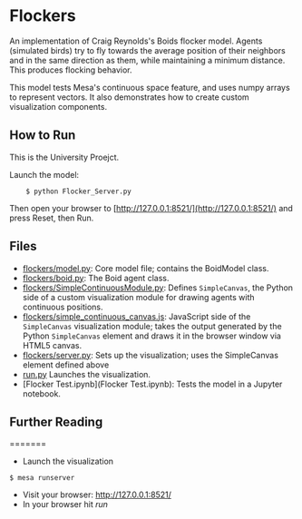 # Flockers

An implementation of Craig Reynolds's Boids flocker model. Agents (simulated birds) try to fly towards the average position of their neighbors and in the same direction as them, while maintaining a minimum distance. This produces flocking behavior.

This model tests Mesa's continuous space feature, and uses numpy arrays to represent vectors. It also demonstrates how to create custom visualization components.

## How to Run
This is the University Proejct.

Launch the model:
```
    $ python Flocker_Server.py
```

Then open your browser to [http://127.0.0.1:8521/](http://127.0.0.1:8521/) and press Reset, then Run.

## Files

* [flockers/model.py](flockers/model.py): Core model file; contains the BoidModel class.
* [flockers/boid.py](flockers/boid.py): The Boid agent class.
* [flockers/SimpleContinuousModule.py](flockers/SimpleContinuousModule.py): Defines ``SimpleCanvas``, the Python side of a custom visualization module for drawing agents with continuous positions.
* [flockers/simple_continuous_canvas.js](flockers/simple_continuous_canvas.js): JavaScript side of the ``SimpleCanvas`` visualization module; takes the output generated by the Python ``SimpleCanvas`` element and draws it in the browser window via HTML5 canvas.
* [flockers/server.py](flockers/server.py): Sets up the visualization; uses the SimpleCanvas element defined above
* [run.py](run.py) Launches the visualization.
* [Flocker Test.ipynb](Flocker Test.ipynb): Tests the model in a Jupyter notebook.

## Further Reading

=======
* Launch the visualization
```
$ mesa runserver
```
* Visit your browser: http://127.0.0.1:8521/
* In your browser hit *run*
